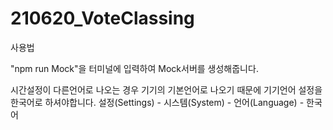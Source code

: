 # 210620_VoteClassing

사용법

"npm run Mock"을 터미널에 입력하여 Mock서버를 생성해줍니다.

시간설정이 다른언어로 나오는 경우
기기의 기본언어로 나오기 때문에 기기언어 설정을 한국어로 하셔야합니다.
설정(Settings) - 시스템(System) - 언어(Language) - 한국어